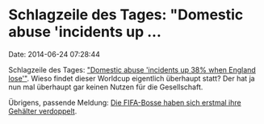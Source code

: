 Schlagzeile des Tages: \"Domestic abuse \'incidents up \...
===========================================================

Date: 2014-06-24 07:28:44

Schlagzeile des Tages: [\"Domestic abuse \'incidents up 38% when England
lose\'\"](http://www.itv.com/news/update/2014-06-09/domestic-violence-incidents-up-38-when-england-lose/).
Wieso findet dieser Worldcup eigentlich überhaupt statt? Der hat ja nun
mal überhaupt gar keinen Nutzen für die Gesellschaft.

Übrigens, passende Meldung: [Die FIFA-Bosse haben sich erstmal ihre
Gehälter
verdoppelt](http://news.sky.com/story/1287066/fifa-bosses-secretly-doubled-their-salaries).
